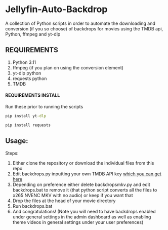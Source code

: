 # Jellyfin-Auto-Backdrop
A collection of Python scripts in order to automate the downloading and conversion (if you so choose) of backdrops for movies using the TMDB api, Python, ffmpeg and yt-dlp

## REQUIREMENTS
1. Python 3.11
2. ffmpeg (if you plan on using the conversion element)
3. yt-dlp python
4. requests python
5. TMDB


#### REQUIREMENTS INSTALL
Run these prior to running the scripts

```cmd
pip install yt-dlp
```

```cmd
pip install requests
```

## Usage:

Steps:
1. Either clone the repository or download the individual files from this repo
2. Edit backdrops.py inputting your own TMDB API key [which you can get here](https://developer.themoviedb.org/v4/reference/intro/authentication)
3. Depending on preference either delete backdropsmkv.py and edit backdrops.bat to remove it (that python script converts all the files to x265 NVENC MKV with no audio) or keep if you want that
4. Drop the files at the head of your movie directory
5. Run backdrops.bat
6. And congratulations! (Note you will need to have backdrops enabled under general settings in the admin dashboard as well as enabling theme videos in general settings under your user preferences)
